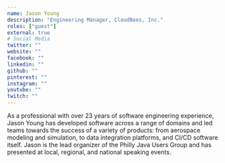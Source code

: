 ```yaml
---
name: Jason Young
description: "Engineering Manager, CloudBees, Inc."
roles: ["guest"]
external: true
# Social Media 
twitter: ""
website: ""
facebook: ""
linkedin: ""
github: ""
pinterest: ""
instagram: ""
youtube: ""
twitch: ""
---
```


<!-- markdownlint-disable MD041-->
As a professional with over 23 years of software engineering experience, Jason Young has developed software across a range of domains and led teams towards the success of a variety of products: from aerospace modeling and simulation, to data integration platforms, and CI/CD software itself. Jason is the lead organizer of the Philly Java Users Group and has presented at local, regional, and national speaking events.

<!--more-->
